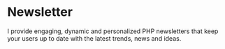 # Newsletter
I provide engaging, dynamic and personalized PHP newsletters that keep your users up to date with the latest trends, news and ideas.
